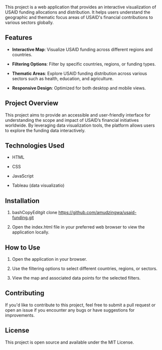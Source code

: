 This project is a web application that provides an interactive visualization of USAID funding allocations and distribution. It helps users understand the geographic and thematic focus areas of USAID's financial contributions to various sectors globally.

Features
--------

*   **Interactive Map**: Visualize USAID funding across different regions and countries.
    
*   **Filtering Options**: Filter by specific countries, regions, or funding types.
    
*   **Thematic Areas**: Explore USAID funding distribution across various sectors such as health, education, and agriculture.
    
*   **Responsive Design**: Optimized for both desktop and mobile views.
    

Project Overview
----------------

This project aims to provide an accessible and user-friendly interface for understanding the scope and impact of USAID’s financial initiatives worldwide. By leveraging data visualization tools, the platform allows users to explore the funding data interactively.

Technologies Used
-----------------

*   HTML
    
*   CSS
    
*   JavaScript
    
*   Tableau (data visualizatio)
    

Installation
------------

1.  bashCopyEditgit clone https://github.com/amudzingwa/usaid-funding.git
    
2.  Open the index.html file in your preferred web browser to view the application locally.
    

How to Use
----------

1.  Open the application in your browser.
    
2.  Use the filtering options to select different countries, regions, or sectors.
    
3.  View the map and associated data points for the selected filters.
    

Contributing
------------

If you'd like to contribute to this project, feel free to submit a pull request or open an issue if you encounter any bugs or have suggestions for improvements.

License
-------

This project is open source and available under the MIT License.
